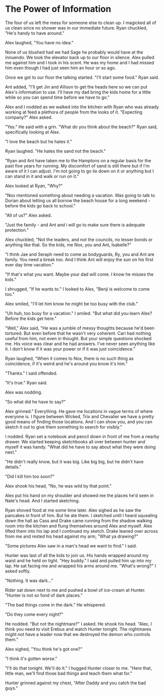 # The Power of Information

The four of us left the mess for someone else to clean up.  I magicked all of us clean since no shower was in our immediate future.  Ryan chuckled, "He's handy to have around."

Alex laughed, "You have no idea."

None of us blushed had we had Sage he probably would have at the innuendo.  We took the elevator back up to our floor in silence.  Alex pulled me against him and I took in his scent.  He was my home and I had missed him even though I had just seen him an hour or so ago.

Once we got to our floor the talking started.  "I'll start some food."  Ryan said.

Ant added, "I'll get Jin and Allison to get the heads here so we can put Alex's information to use. I'll have my dad bring the kids home for a little while so you can spend time before we have to go."

Alex and I nodded as we walked into the kitchen with Ryan who was already working at feed a plethora of people from the looks of it.  "Expecting company?"  Alex asked.

"Yes."  He said with a grin.  "What do you think about the beach?"  Ryan said, specifically looking at Alex.

"I love the beach but he hates it."

Ryan laughed.  "He hates the sand not the beach."

"Ryan and Ant have taken me to the Hamptons on a regular basis for the past five years for running.  My discomfort of sand is still there but if I'm aware of it I can adjust.  I'm not going to go lie down on it or anything but I can stand in it and walk or run on it."

Alex looked at Ryan, "Why?"

"Nox mentioned something about needing a vacation.  Was going to talk to Dorian about letting us all borrow the beach house for a long weekend - before the kids go back to school."

"All of us?"  Alex asked.

"Just the family - and Ant and i will go to make sure there is adequate protection."

Alex chuckled, "Not the leaders, and not the councils, no lesser bonds or anything like that.  So the kids, me Nox, you and Ant, Isabelle?"

"I think Jae and Seraph need to come as bodyguards, Ry, you and Ant are family.  You need a break too.  And I think Ant will enjoy the sun on his first ever day time vacation."

"If that's what you want.  Maybe your dad will come.  I know he misses the kids."

I shrugged, "If he wants to."  I looked to Alex, "Benji is welcome to come too."

Alex smiled, "I'll let him know he might be too busy with the club."

"Uh huh, too busy for a vacation."  I smiled.  "But what did you learn Alex?  Before the kids get here."

"Well,"  Alex said, "He was a jumble of messy thoughts because he'd been tortured.  But even before that he wasn't very coherent.  Cari had nothing useful from him, not even in thought.  But your simple questions shocked me.  His voice was clear and he had answers. I've never seen anything like it.  I don't know if it was your power or if it was just coincidence."

Ryan laughed, "When it comes to Nox, there is no such thing as coincidence, if it's weird and he's around you know it's him."

"Thanks." I said offended.

"It's true."  Ryan said.

Alex was nodding.

"So what did he have to say?"

Alex grinned." Everything.  He gave me locations in vague terms of where everyone is.  I figure between Wicked, Trix and Chevalier we have a pretty good means of finding those locations.  And I can show you, and you can sketch it out to give them something to search for visibly."

I nodded.  Ryan set a notebook and pencil down in front of me from a nearby drawer.  We started keeping sketchbooks all over between hunter and myself it was handy.  "What did he have to say about what they were doing next."

"He didn't really know, but it was big.  Like big big, but he didn't have details."

"Did I kill him too soon?"

Alex shook his head, "No, he was wild by that point."

Alex put his hand on my shoulder and showed me the places he'd seen in Nate's head.  And I started sketching.

Ryan shoved food at me some time later.  Alex sighed as he saw the pancakes in front of him.  But he ate them.  I sketched until I heard squealing down the hall as Cass and Drake came running from the shadow walking room into the kitchen and flung themselves around Alex and myself.  Alex lifted them into his lap and I continued my sketch.  Drake leaned over across from me and rested his head against my arm, "What ya drawing?"

"Some pictures Alex saw in a man's head we want to find."  I said.

Hunter was last of all the kids to join us.  His hands wrapped around my waist and he held on tight.  "Hey buddy." I said and pulled him up into my lap.  He sat facing me and wrapped his arms around me.  "What's wrong?"  I asked softly.

"Nothing.  It was dark..."

Rider sat down next to me and pushed a bowl of ice-cream at Hunter.  "Hunter is not so fond of dark places."

"The bad things come in the dark."  He whispered.

"Do they come every night?"

He nodded.  "But not the nightmare?" I asked.  He shook his head.  "Alex, I think you need to visit Erebus and watch Hunter tonight.  The nightmares might not have a leader now that we destroyed the demon who controls them."

Alex sighed, "You think he's got one?"

"I think it's gotten worse."

"I'll do that tonight.  We'll do it."  I hugged Hunter closer to me.  "Here that, little man, we'll find those bad things and teach them what for."  

Hunter grinned against my chest, "After Daddy and you catch the bad guys."